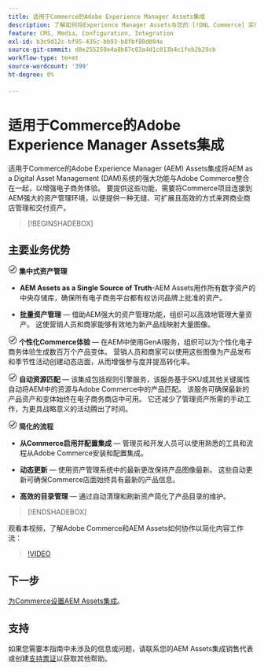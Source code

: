 ```yaml
---
title: 适用于Commerce的Adobe Experience Manager Assets集成
description: 了解如何将Experience Manager Assets与您的 [!DNL Commerce] 实例集成，以访问要在您的商店中使用的无数媒体资源。
feature: CMS, Media, Configuration, Integration
exl-id: b3c9d12c-bf95-435c-bb93-b8fbf80d084e
source-git-commit: d8e255259e4a8b87c63a4d1c013b4c1feb2b29cb
workflow-type: tm+mt
source-wordcount: '399'
ht-degree: 0%

---
```


# 适用于Commerce的Adobe Experience Manager Assets集成

适用于Commerce的Adobe Experience Manager (AEM) Assets集成将AEM as a Digital Asset Management (DAM)系统的强大功能与Adobe Commerce整合在一起，以增强电子商务体验。 要提供这些功能，需要将Commerce项目连接到AEM强大的资产管理环境，以便提供一种无缝、可扩展且高效的方式来跨商业商店管理和交付资产。

>[!BEGINSHADEBOX]

## 主要业务优势

![检查](assets/icon-check.png) **集中式资产管理**

- **AEM Assets as a Single Source of Truth**-AEM Assets用作所有数字资产的中央存储库，确保所有电子商务平台都有权访问品牌上批准的资产。

- **批量资产管理** — 借助AEM强大的资产管理功能，组织可以高效地管理大量资产。 这使营销人员和商家能够有效地为新产品线映射大量图像。

![检查](assets/icon-check.png) **个性化Commerce体验** — 在AEM中使用GenAI服务，组织可以为个性化电子商务体验生成数百万个产品变体。 营销人员和商家可以使用这些图像为产品发布和季节性活动创建动态店面，从而增强参与度并提高转化率。

![检查](assets/icon-check.png) **自动资源匹配** — 该集成包括规则引擎服务，该服务基于SKU或其他关键属性自动将AEM中的资源与Adobe Commerce中的产品匹配。 该服务可确保最新的产品资产和变体始终在电子商务商店中可用。 它还减少了管理资产所需的手动工作，为更具战略意义的活动腾出了时间。

![检查](assets/icon-check.png) **简化的流程**

- **从Commerce启用并配置集成** — 管理员和开发人员可以使用熟悉的工具和流程从Adobe Commerce安装和配置集成。

- **动态更新** — 使用资产管理系统中的最新更改保持产品图像最新。 这些自动更新可确保Commerce店面始终具有最新的产品信息。

- **高效的目录管理** — 通过自动清理和刷新资产简化了产品目录的维护。

>[!ENDSHADEBOX]

观看本视频，了解Adobe Commerce和AEM Assets如何协作以简化内容工作流：

>[!VIDEO](https://video.tv.adobe.com/v/3447837)

## 下一步

[为Commerce设置AEM Assets集成](aem-assets-onboard.md)。

## 支持

如果您需要本指南中未涉及的信息或问题，请联系您的AEM Assets集成销售代表或创建[支持票证](https://experienceleague.adobe.com/docs/commerce-knowledge-base/kb/help-center-guide/magento-help-center-user-guide.html#submit-ticket)以获取其他帮助。

